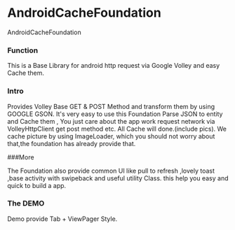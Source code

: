 AndroidCacheFoundation
======================

AndroidCacheFoundation

### Function
This is a Base Library for android http request via Google Volley and easy Cache them.

### Intro
Provides Volley Base GET & POST Method and transform them by using GOOGLE GSON. It's very easy to use this
Foundation Parse JSON  to entity and Cache them , You just care about the app work request network via VolleyHttpClient get post
method etc. All Cache will done.(include pics). We cache picture by using ImageLoader, which you should not worry about that,the foundation
has already provide that.

###More

The Foundation also provide common UI like pull to refresh ,lovely toast ,base activity with swipeback and useful utility Class.
this help you easy and quick to build a app.

### The DEMO

Demo provide Tab + ViewPager Style.